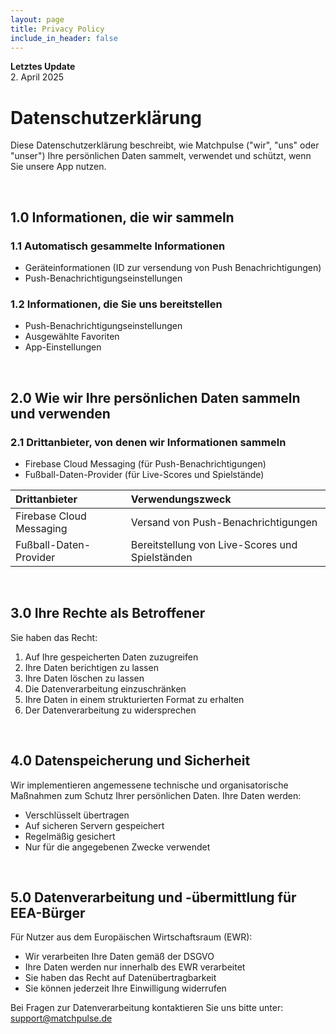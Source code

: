 ```yaml
---
layout: page
title: Privacy Policy
include_in_header: false
---
```


**Letztes Update**  
2. April 2025

# Datenschutzerklärung

Diese Datenschutzerklärung beschreibt, wie Matchpulse ("wir", "uns" oder "unser") Ihre persönlichen Daten sammelt, verwendet und schützt, wenn Sie unsere App nutzen.

<br>

## 1.0 Informationen, die wir sammeln

### 1.1 Automatisch gesammelte Informationen
- Geräteinformationen (ID zur versendung von Push Benachrichtigungen)
- Push-Benachrichtigungseinstellungen

### 1.2 Informationen, die Sie uns bereitstellen
- Push-Benachrichtigungseinstellungen
- Ausgewählte Favoriten
- App-Einstellungen

<br>

## 2.0 Wie wir Ihre persönlichen Daten sammeln und verwenden

### 2.1 Drittanbieter, von denen wir Informationen sammeln
- Firebase Cloud Messaging (für Push-Benachrichtigungen)
- Fußball-Daten-Provider (für Live-Scores und Spielstände)

| Drittanbieter | Verwendungszweck |
| :--- | :--- |
| Firebase Cloud Messaging | Versand von Push-Benachrichtigungen |
| Fußball-Daten-Provider | Bereitstellung von Live-Scores und Spielständen |

<br>

## 3.0 Ihre Rechte als Betroffener

Sie haben das Recht:
1. Auf Ihre gespeicherten Daten zuzugreifen
2. Ihre Daten berichtigen zu lassen
3. Ihre Daten löschen zu lassen
4. Die Datenverarbeitung einzuschränken
5. Ihre Daten in einem strukturierten Format zu erhalten
6. Der Datenverarbeitung zu widersprechen

<br>

## 4.0 Datenspeicherung und Sicherheit

Wir implementieren angemessene technische und organisatorische Maßnahmen zum Schutz Ihrer persönlichen Daten. Ihre Daten werden:
- Verschlüsselt übertragen
- Auf sicheren Servern gespeichert
- Regelmäßig gesichert
- Nur für die angegebenen Zwecke verwendet

<br>

## 5.0 Datenverarbeitung und -übermittlung für EEA-Bürger

Für Nutzer aus dem Europäischen Wirtschaftsraum (EWR):
- Wir verarbeiten Ihre Daten gemäß der DSGVO
- Ihre Daten werden nur innerhalb des EWR verarbeitet
- Sie haben das Recht auf Datenübertragbarkeit
- Sie können jederzeit Ihre Einwilligung widerrufen

Bei Fragen zur Datenverarbeitung kontaktieren Sie uns bitte unter:
support@matchpulse.de
